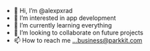 - 👋 Hi, I’m @alexpxrad
- 👀 I’m interested in app development
- 🌱 I’m currently learning everything
- 💞️ I’m looking to collaborate on future projects
- 📫 How to reach me ...business@parkkit.com

<!---
--->
